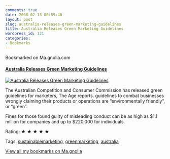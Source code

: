 ```yaml
---
comments: true
date: 2008-02-13 00:59:46
layout: post
slug: australia-releases-green-marketing-guidelines
title: Australia Releases Green Marketing Guidelines
wordpress_id: 121
categories:
- Bookmarks
---
```


Bookmarked on Ma.gnolia.com

#### [Australia Releases Green Marketing Guidelines](http://www.environmentalleader.com/2008/02/12/australia-releases-green-marketing-guidelines/)

[![Australia Releases Green Marketing Guidelines](http://ma.gnolia.com/bookmarks/juhazascu/thumbnail/160)](http://www.environmentalleader.com/2008/02/12/australia-releases-green-marketing-guidelines/)

The Australian Competition and Consumer Commission has released green guidelines for marketers, The Age reports. guidelines to combat businesses wrongly claiming their products or operations are “environmentally friendly”, or “green”.

Fines for those found guilty of misleading conduct can be as high as $1.1 million for companies and up to $220,000 for individuals.

Rating: ★ ★ ★ ★ ★

Tags: [sustainablemarketing](http://ma.gnolia.com/people/ivanoats/tags/sustainablemarketing), [greenmarketing](http://ma.gnolia.com/people/ivanoats/tags/greenmarketing), [australia](http://ma.gnolia.com/people/ivanoats/tags/australia)

[View all my bookmarks on Ma.gnolia](http://ma.gnolia.com/people/ivanoats/bookmarks)
